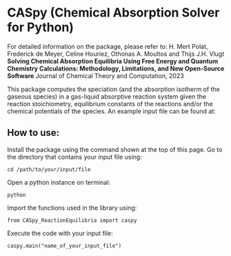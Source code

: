# CASpy (Chemical Absorption Solver for Python)

For detailed information on the package, please refer to:
H. Mert Polat, Frederick de Meyer, Celine Houriez, Othonas A. Moultos and Thijs J.H. Vlugt
**Solving Chemical Absorption Equilibria Using Free Energy and Quantum Chemistry Calculations: Methodology, Limitations, and New Open-Source Software**
Journal of Chemical Theory and Computation, 2023

This package computes the speciation (and the absorption isotherm of the gaseous species) in a gas-liquid absorptive reaction system given the reaction stoichiometry, equilibrium constants of the reactions and/or the chemical potentials of the species.
An example input file can be found at:

## How to use:

Install the package using the command shown at the top of this page.
Go to the directory that contains your input file using:
```
cd /path/to/your/input/file
```
Open a python instance on terminal:
```
python
```
Import the functions used in the library using:
```
from CASpy_ReactionEquilibria import caspy
```
Execute the code with your input file:
```
caspy.main("name_of_your_input_file")
```
